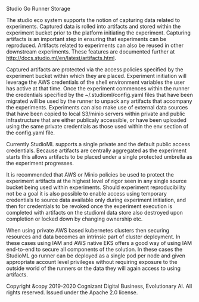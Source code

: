 Studio Go Runner Storage

The studio eco system supports the notion of capturing data related to experiments.  Captured data is rolled into artifacts and stored within the experiment bucket prior to the platform initiating the experiment.  Capturing artifacts is an important step in ensuring that experiments can be reproduced.  Artifacts related to experiments can also be reused in other downstream experiments.  These features are documented further at http://docs.studio.ml/en/latest/artifacts.html.

Captured artifacts are protected via the access policies specified by the experiment bucket within which they are placed.  Experiment initiation will leverage the AWS credentials of the shell environment variables the user has active at that time.  Once the experiment commences within the runner the credentials specified by the ~/.studioml/config.yaml files that have been migrated will be used by the runner to unpack any artifacts that accompany the experiments.  Experiments can also make use of external data sources that have been copied to local S3/minio servers within private and public infrastructure that are either publicaly accessible, or have been uploaded using the same private credentials as those used within the env section of the config.yaml file.

Currently StudioML supports a single private and the default public access credentials.  Because artifacts are centrally aggregated as the experiment starts this allows artifacts to be placed under a single protected umbrella as the experiment progresses.

It is recommended that AWS or Minio policies be used to protect the experiment artifacts at the highest level of rigor seen in any single source bucket being used within experiments.  Should experiment reproducibility not be a goal it is also possible to enable access using temporary credentials to source data available only during experiment initiation, and then for credentials to be revoked once the experiment execution is completed with artifacts on the studioml data store also destroyed upon completion or locked down by changing ownership etc.

When using private AWS based kubernetes clusters then securing resources and data becomes an intrinsic part of cluster deployment.  In these cases using IAM and AWS native EKS offers a good way of using IAM end-to-end to secure all components of the solution.  In these cases the StudioML go runner can be deployed as a single pod per node and given appropriate account level privileges without requiring exposure to the outside world of the runners or the data they will again access to using artifacts.

Copyright &copy 2019-2020 Cognizant Digital Business, Evolutionary AI. All rights reserved. Issued under the Apache 2.0 license.
